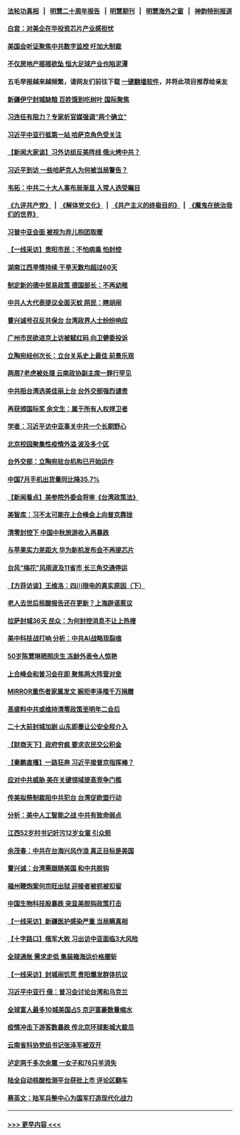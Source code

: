 #### [法轮功真相](https://github.com/gfw-breaker/truth/blob/master/README.md?t=0) &nbsp;&nbsp;|&nbsp;&nbsp; [明慧二十周年报告](https://github.com/gfw-breaker/mh-reports/blob/master/README.md?t=0) &nbsp;&nbsp;|&nbsp;&nbsp;[明慧期刊](https://github.com/gfw-breaker/mh-qikan) &nbsp;&nbsp;|&nbsp;&nbsp; [明慧海外之窗](https://github.com/gfw-breaker/mh-news/blob/master/README.md?t=0) &nbsp;&nbsp;|&nbsp;&nbsp; [神韵特别报道](https://github.com/gfw-breaker/mh-news/blob/master/shenyun.md?t=0)
#### [白宫：对美企在华投资芯片产业感担忧](../pages/nsc413/n13825122.md?t=09150401) 
#### [美国会听证聚焦中共数字监控 吁加大制裁](../pages/nsc413/n13825083.md?t=09150401) 
#### [不仅房地产摇摇欲坠 恒大足球产业也陷泥潭](../pages/nsc413/n13825107.md?t=09150401) 
#### 五毛举报越来越频繁，请网友们前往下载 [一键翻墙软件](https://github.com/gfw-breaker/ssr-accounts)，并将此项目推荐给亲友
#### [新疆伊宁封城缺粮 百姓饿到吃树叶 国际聚焦](../pages/nsc413/n13825062.md?t=09150401) 
#### [习连任有阻力？专家析官媒强调“两个确立”](../pages/nsc413/n13824822.md?t=09150401) 
#### [习近平中亚行抵第一站 哈萨克角色受关注](../pages/nsc413/n13825053.md?t=09150401) 
#### [【新闻大家谈】习外访组反美阵线 俄火烤中共？](../pages/nsc413/n13825025.md?t=09150401) 
#### [习近平到访 一些哈萨克人为何被当局警告？](../pages/nsc413/n13824905.md?t=09150401) 
#### [韦拓：中共二十大人事布局渐显 入常人选受瞩目](../pages/nsc413/n13824638.md?t=09150401) 
#### [《九评共产党》](https://github.com/begood0513/9ping.md/blob/master/README.md) &nbsp;|&nbsp; [《解体党文化》](../../../../jtdwh.md/blob/master/README.md)  &nbsp;|&nbsp; [《共产主义的终极目的》](../../../../gczydzjmd.md/blob/master/README.md) &nbsp;|&nbsp; [《魔鬼在统治我们的世界》](../../../../mgztzwmdsj.md/blob/master/README.md) 
#### [习普中亚会面 被视为弃儿抱团取暖](../pages/nsc413/n13824963.md?t=09150401) 
#### [【一线采访】贵阳市民：不怕病毒 怕封控](../pages/nsc413/n13824806.md?t=09150401) 
#### [湖南江西旱情持续 干旱天数均超过60天](../pages/nsc413/n13824875.md?t=09150401) 
#### [制定新的德中贸易政策 德国部长：不再幼稚](../pages/nsc413/n13824845.md?t=09150401) 
#### [中共人大代表提议全面灭蚊 网民：瞎胡闹](../pages/nsc413/n13824796.md?t=09150401) 
#### [曹兴诚号召反共保台 台湾政界人士纷纷响应](../pages/nsc413/n13824753.md?t=09150401) 
#### [广州市民欲进京上访被赋红码 向卫健委投诉](../pages/nsc413/n13824766.md?t=09150401) 
#### [立陶宛经创次长：立台关系史上最佳 前景乐观](../pages/nsc413/n13824735.md?t=09150401) 
#### [两周7老虎被处理 云南政协副主席一罪行罕见](../pages/nsc413/n13824682.md?t=09150401) 
#### [中共阻台湾选美佳丽上台 台外交部强烈谴责](../pages/nsc413/n13824660.md?t=09150401) 
#### [再获颁国际奖 余文生：属于所有人权捍卫者](../pages/nsc413/n13824702.md?t=09150401) 
#### [学者：习近平访中亚事关中共一个长期野心](../pages/nsc413/n13824553.md?t=09150401) 
#### [北京校园聚集性疫情外溢 波及多个区](../pages/nsc413/n13824535.md?t=09150401) 
#### [台外交部：立陶宛驻台机构已开始运作](../pages/nsc413/n13824542.md?t=09150401) 
#### [中国7月手机出货量同比降35.7%](../pages/nsc413/n13824596.md?t=09150401) 
#### [【新闻看点】美参院外委会将审《台湾政策法》](../pages/nsc413/n13824418.md?t=09150401) 
#### [美智库：习不太可能在上合峰会上向普京靠拢](../pages/nsc413/n13824519.md?t=09150401) 
#### [清零封控下 中国中秋旅游收入再暴跌](../pages/nsc413/n13824543.md?t=09150401) 
#### [与苹果实力差距大 华为新机发布会不再提芯片](../pages/nsc413/n13824548.md?t=09150401) 
#### [台风“梅花”风雨波及11省市 长三角交通停运](../pages/nsc413/n13824511.md?t=09150401) 
#### [【方菲访谈】王维洛：四川限电的真实原因（下）](../pages/nsc413/n13823599.md?t=09150401) 
#### [老人去世后核酸报告还在更新？上海辟谣惹议](../pages/nsc413/n13824106.md?t=09150401) 
#### [拉萨封城36天 民众：为何封控消息不让上热搜](../pages/nsc413/n13824404.md?t=09150401) 
#### [美中科技战打响 分析：中共AI战略现裂痕](../pages/nsc413/n13824356.md?t=09150401) 
#### [50岁陈慧琳晒照庆生 冻龄外表令人惊艳](../pages/nsc413/n13824346.md?t=09150401) 
#### [上合峰会和普习会在即 聚焦两大阵营对垒](../pages/nsc413/n13824392.md?t=09150401) 
#### [MIRROR重伤者家属发文 婉拒李泽楷千万捐赠](../pages/nsc413/n13824409.md?t=09150401) 
#### [高盛料中共或维持清零政策至明年二会后](../pages/nsc413/n13824406.md?t=09150401) 
#### [二十大前封城加剧 山东即墨让公安全程介入](../pages/nsc413/n13824364.md?t=09150401) 
#### [【财商天下】政府穷疯 要求农民交公积金](../pages/nsc413/n13824290.md?t=09150401) 
#### [【秦鹏直播】一路狂奔 习近平接普京指挥棒？](../pages/nsc413/n13824416.md?t=09150401) 
#### [应对中共威胁 美在关键领域提高竞争门槛](../pages/nsc413/n13824368.md?t=09150401) 
#### [传美拟祭制裁阻中共犯台 台湾促欧盟行动](../pages/nsc413/n13824369.md?t=09150401) 
#### [分析：美中人工智能之战 中共有致命弱点](../pages/nsc413/n13824391.md?t=09150401) 
#### [江西52岁村书记奸污12岁女童 引众怒](../pages/nsc413/n13824316.md?t=09150401) 
#### [余茂春：中共在台海兴风作浪 真正目标是美国](../pages/nsc413/n13824313.md?t=09150401) 
#### [曹兴诚：台湾需跟随美国 和中共脱钩](../pages/nsc413/n13824177.md?t=09150401) 
#### [福州鞭炮案何宗旺出狱 迎接者被抓被扣留](../pages/nsc413/n13824304.md?t=09150401) 
#### [中国生物科技股暴跌 突显美脱钩政策打击](../pages/nsc413/n13824275.md?t=09150401) 
#### [【一线采访】新疆医护感染严重 当局瞒真相](../pages/nsc413/n13823954.md?t=09150401) 
#### [【十字路口】俄军大败 习出访中亚面临3大风险](../pages/nsc413/n13824051.md?t=09150401) 
#### [全球通胀 需求走低 集装箱海运价格腰斩](../pages/nsc413/n13824299.md?t=09150401) 
#### [【一线采访】封城闹饥荒 贵阳爆发群体抗议](../pages/nsc413/n13824007.md?t=09150401) 
#### [习近平中亚行 俄：普习会讨论台湾和乌克兰](../pages/nsc413/n13824173.md?t=09150401) 
#### [全球富人最多10城美国占5 京沪富豪数量缩水](../pages/nsc413/n13824278.md?t=09150401) 
#### [疫情冲击下游客数暴跌 传北京环球影城大裁员](../pages/nsc413/n13823898.md?t=09150401) 
#### [云南省科协党组书记张泽军被双开](../pages/nsc413/n13823979.md?t=09150401) 
#### [泸定两千多次余震 一女子和76只羊消失](../pages/nsc413/n13824005.md?t=09150401) 
#### [陆全自动核酸检测平台获批上市 评论区翻车](../pages/nsc413/n13823962.md?t=09150401) 
#### [蔡英文：陆军兵整中心为国军打造现代化战力](../pages/nsc413/n13824001.md?t=09150401) 

----
#### [ >>> 更早内容 <<< ](../indexes/nsc413-earlier.md)
